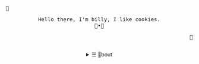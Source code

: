 <p align="left"><strong><samp>🍙</samp></strong></p><p align="center">
    <samp>
    Hello there, I'm billy, I like cookies.<br>
    🥐•🍘
    </samp>
    <br>
</p><p align="right"><strong><samp>🍙</samp></strong></p>
<br>

<details align="center">
<summary>&#9776; 🍙bout</summary>
    <h2></h2>
    <div align="center">
    <h1>
      <sub>
        <img src="https://avatars.githubusercontent.com/u/70792552?v=4" height="44">
      </sub>
      billyeatcookies
    </h1>
    <p align="center"><img width="40" src="https://user-images.githubusercontent.com/70792552/128982162-96a418f9-afce-4f5d-9c36-2ed25a5b71b3.gif"></p>
    <img alt="Python" src="https://img.shields.io/badge/python-%2314354C.svg?style=for-the-badge&logo=python&logoColor=white"/>
    <img alt="C#" src="https://img.shields.io/badge/c%23-%23239120.svg?style=for-the-badge&logo=c-sharp&logoColor=white"/>
    <img alt="C++" src="https://img.shields.io/badge/c++-%2300599C.svg?style=for-the-badge&logo=c%2B%2B&logoColor=white"/><br><br>
    <img src="https://user-images.githubusercontent.com/70792552/128990086-12b3de0e-55c1-432b-aee0-be94acd13875.gif" align="right" width="500px">
    <img src='https://data.whicdn.com/images/354171585/original.gif' width='175px'>
    <br>
    <p>
      Hello there! I'm billy, a lil artist, gamedev and programmer, sometimes I draw people uwu 
      (tbh they turns out pretty bad and stupid and people start yelling at me for doing such a horrible thing to them xd)
      <br><br>
      Not much but I do watch a lil bit anime, mostly romatic and the sad ones that makes you cry like hell. The favorite being <a href="https://en.wikipedia.org/wiki/Rascal_Does_Not_Dream_of_a_Dreaming_Girl">bunny girl senpai</a>.
      <br><br>
      Most of the time my headphones are on my head, I listen to Pop. nope, no hiphop, not my taste.
      Favoriteistist artists being Justin Bieber and Troye Sivan uwu.
    </p>
    <br>
    <a href="https://billyeatcookies.itch.io">
      <img alt="Itch.io" src="https://img.shields.io/badge/Itch%20-%23FF0B34.svg?&style=for-the-badge&logo=Itch.io&logoColor=white">
    </a>
    <a href="https://twitter.com/billyeatcookies">
      <img alt="Twitter" src="https://img.shields.io/badge/Twitter-%231DA1F2.svg?style=for-the-badge&logo=Twitter&logoColor=white">
    </a>
    <br>
    <a href="https://discord.gg/zAHR4dFFJ8">
      <img alt="Discord" src="https://img.shields.io/badge/Billy's Basement-%237289DA.svg?style=for-the-badge&logo=discord&logoColor=white">
    </a>
    </div>
    <br>
    <p align="center">
        <samp>
        <a href="https://www.twitch.tv/billyeatcookies" target="_blank">Twitch</a> •
        <a href="https://twitter.com/billyeatcookies" target="_blank">Twitter</a> •
        <a href="https://www.deviantart.com/billyeatcookies" target="_blank">DeviantArt</a>
        </samp>
    </p>
    <p align="center">
      <img align="center" src="https://github.com/billyeatcookies/billyeatcookies/blob/output/github-contribution-grid-snake.svg" alt="twitter/billyeatcookies" />
    </p>
    <h2></h2>
    <p align="center">
        <a href="https://github.com/billyeatcookies" target="_blank">
            <img alt="Top Language" src="https://github-readme-stats.vercel.app/api/top-langs/?bg_color=00000000&layout=compact&username=billyeatcookies&hide_border=true&title_color=c9d1d9&text_color=c3c5cd"/>
            <img alt="GitHub Stats" src="https://github-readme-stats.vercel.app/api?bg_color=00000000&username=billyeatcookies&show_icons=true&include_all_commits=true&count_private=true&hide=commits&hide_border=true&icon_color=4C566A&title_color=c9d1d9&text_color=c3c5cd"/>
        </a>
    </p>
    <h2></h2>
    <p align="center">
        <a target="_blank" href="https://spotify-github-profile.vercel.app/api/view?uid=tka9mon1k1ur6olrq8c04yvij&redirect=true">
            <img width="100%" alt="Now Playing" src="https://spotify-github-profile.vercel.app/api/view?uid=8sqr1p3xjg3hxh7kzl94vfwdz&theme=novatorem"/>
        </a>
    </p>
</details>

